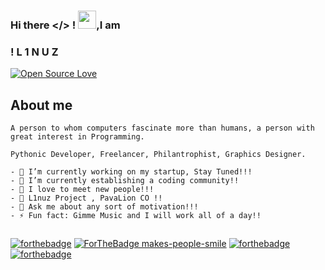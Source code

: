 
### Hi there </> ! <img src="https://github.com/TheDudeThatCode/TheDudeThatCode/blob/master/Assets/Hi.gif" width="29px">,I am 

### ! L 1 N U Z

<div align="centre">

[![Open Source Love](https://badges.frapsoft.com/os/v2/open-source.svg?v=103)](https://github.com/l1nuz-security)

 </div>

## About me
 


```
A person to whom computers fascinate more than humans, a person with great interest in Programming.
```
```
Pythonic Developer, Freelancer, Philantrophist, Graphics Designer. 
```
```
- 🔭 I’m currently working on my startup, Stay Tuned!!!
- 🌱 I’m currently establishing a coding community!! 
- 👯 I love to meet new people!!!
- 🧥 L1nuz Project , PavaLion CO !!
- 💬 Ask me about any sort of motivation!!!
- ⚡ Fun fact: Gimme Music and I will work all of a day!!
```





## 
[![forthebadge](https://forthebadge.com/images/badges/uses-html.svg)](https://forthebadge.com)
[![ForTheBadge makes-people-smile](http://ForTheBadge.com/images/badges/makes-people-smile.svg)](http://ForTheBadge.com)
[![forthebadge](https://forthebadge.com/images/badges/oooo-kill-em.svg)](https://forthebadge.com)
[![forthebadge](https://forthebadge.com/images/badges/powered-by-oxygen.svg)](https://forthebadge.com)
